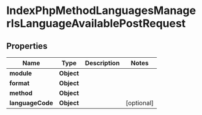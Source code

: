 

# IndexPhpMethodLanguagesManagerIsLanguageAvailablePostRequest


## Properties

| Name | Type | Description | Notes |
|------------ | ------------- | ------------- | -------------|
|**module** | **Object** |  |  |
|**format** | **Object** |  |  |
|**method** | **Object** |  |  |
|**languageCode** | **Object** |  |  [optional] |




